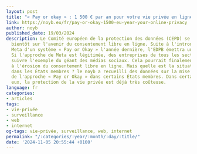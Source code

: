```yaml
---
layout: post
title: "« Pay or okay » : 1 500 € par an pour votre vie privée en ligne ?"
link: https://noyb.eu/fr/pay-or-okay-1500-eu-year-your-online-privacy
author: noyb
published_date: 19/03/2024
description: Le Comité européen de la protection des données (CEPD) se prononcera
  bientôt sur l'avenir du consentement libre en ligne. Suite à l'introduction par
  Meta d'un système « Pay or Okay » l'année dernière, l'EDPB émettra un avis contraignant.
  Si l'approche de Meta est légitimée, des entreprises de tous les secteurs pourraient
  suivre l'exemple du géant des médias sociaux. Cela pourrait finalement conduire
  à l'érosion du consentement libre en ligne. Mais quelle est la situation actuelle
  dans les États membres ? le noyb a recueilli des données sur la mise en œuvre actuelle
  de l'approche « Pay or Okay » dans certains États membres. Dans certains d'entre
  eux, la protection de la vie privée est déjà très coûteuse.
language: fr
categories:
- articles
tags:
- vie-privée
- surveillance
- web
- internet
og-tags: vie-privée, surveillance, web, internet
permalink: "/:categories/:year/:month/:day/:title/"
date: '2024-11-05 20:55:44 +0100'
---
```


